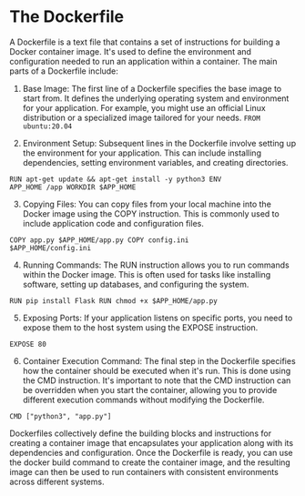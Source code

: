 # The Dockerfile

A Dockerfile is a text file that contains a set of instructions for building a Docker container image. It's used to define the environment and configuration needed to run an application within a container. The main parts of a Dockerfile include:

1. Base Image: The first line of a Dockerfile specifies the base image to start from. It defines the underlying operating system and environment for your application. For example, you might use an official Linux distribution or a specialized image tailored for your needs.
<code>FROM ubuntu:20.04</code>

2. Environment Setup: Subsequent lines in the Dockerfile involve setting up the environment for your application. This can include installing dependencies, setting environment variables, and creating directories.

<code>RUN apt-get update && apt-get install -y python3
ENV APP_HOME /app
WORKDIR $APP_HOME</code>

3. Copying Files: You can copy files from your local machine into the Docker image using the COPY instruction. This is commonly used to include application code and configuration files.

<code>COPY app.py $APP_HOME/app.py
COPY config.ini $APP_HOME/config.ini</code>

4. Running Commands: The RUN instruction allows you to run commands within the Docker image. This is often used for tasks like installing software, setting up databases, and configuring the system.

<code>RUN pip install Flask
RUN chmod +x $APP_HOME/app.py</code>

5. Exposing Ports: If your application listens on specific ports, you need to expose them to the host system using the EXPOSE instruction.

<code>EXPOSE 80</code>

6. Container Execution Command: The final step in the Dockerfile specifies how the container should be executed when it's run. This is done using the CMD instruction. It's important to note that the CMD instruction can be overridden when you start the container, allowing you to provide different execution commands without modifying the Dockerfile.

<code>CMD ["python3", "app.py"]</code>

Dockerfiles collectively define the building blocks and instructions for creating a container image that encapsulates your application along with its dependencies and configuration. Once the Dockerfile is ready, you can use the docker build command to create the container image, and the resulting image can then be used to run containers with consistent environments across different systems.

# 
